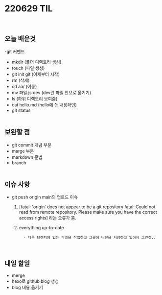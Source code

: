 # 220629 TIL

<br />

## 오늘 배운것

-git 커맨드

- mkdir (폴더 디렉토리 생성)
- touch (파일 생성)
- git init git (이제부터 시작)
- rm (삭제)
- cd aa/ (이동)
- mv 파일.js dev (dev란 파일 안으로 옮기기)
- ls (하위 디렉토리 보여줌)
- cat hello.md (hello에 쓴 내용확인)
- git status  
  <br />

## 보완할 점

- git commit 개념 부분
- marge 부분
- markdown 문법
- branch  
  <br />

## 이슈 사항

- git push origin main의 업로드 이슈

  1.  [fatal: 'origin' does not appear to be a git repository
      fatal: Could not read from remote repository.
      Please make sure you have the correct access rights] 라는 오류가 뜸.
  1.  everything up-to-date

            - 다른 브렌치에 있는 파일을 작업하고 그곳에 버전을 저장하고 있어서 그런것..

      <br />

## 내일 할일

- merge
- hexo로 github blog 생성
- blog 내용 옮기기
